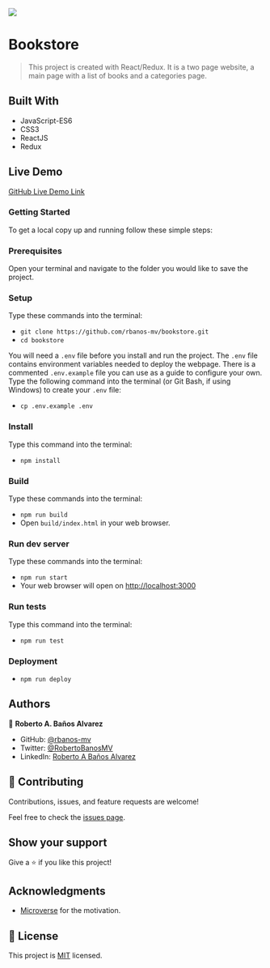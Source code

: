 ![](https://img.shields.io/badge/Microverse-blueviolet)

# Bookstore

> This project is created with React/Redux. It is a two page website, a main page with a list of books and a categories page.

## Built With

- JavaScript-ES6
- CSS3
- ReactJS
- Redux

## Live Demo

[GitHub Live Demo Link](https://rbanos-mv.github.io/bookstore/)

### Getting Started

To get a local copy up and running follow these simple steps:

### Prerequisites

Open your terminal and navigate to the folder you would like to save the project.

### Setup

Type these commands into the terminal:

- `git clone https://github.com/rbanos-mv/bookstore.git`
- `cd bookstore`

You will need a `.env` file before you install and run the project. The `.env` file contains environment variables needed to deploy the webpage. There is a commented `.env.example` file you can use as a guide to configure your own. Type the following command into the terminal (or Git Bash, if using Windows) to create your `.env` file:

- `cp .env.example .env`

### Install

Type this command into the terminal:

- `npm install`

### Build

Type these commands into the terminal:

- `npm run build`
- Open `build/index.html` in your web browser.

### Run dev server

Type these commands into the terminal:

- `npm run start`
- Your web browser will open on [http://localhost:3000](http://localhost:3000)

### Run tests

Type this command into the terminal:

- `npm run test`

### Deployment

- `npm run deploy`

## Authors

👤 **Roberto A. Baños Alvarez**

- GitHub: [@rbanos-mv](https://github.com/rbanos-mv)
- Twitter: [@RobertoBanosMV](https://twitter.com/RobertoBanosMV)
- LinkedIn: [Roberto A Baños Alvarez](https://linkedin.com/in/roberto-a-baños-alvarez-500766234)

## 🤝 Contributing

Contributions, issues, and feature requests are welcome!

Feel free to check the [issues page](../../issues/).

## Show your support

Give a ⭐️ if you like this project!

## Acknowledgments

- [Microverse](https://www.microverse.org/) for the motivation.

## 📝 License

This project is [MIT](./MIT.md) licensed.
